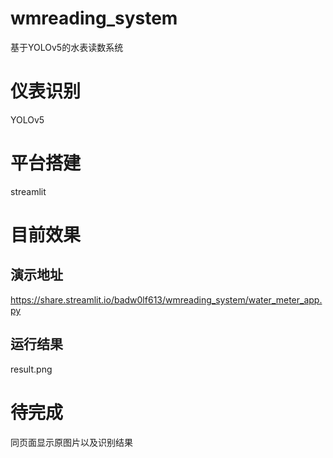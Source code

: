 # wmreading_system
基于YOLOv5的水表读数系统
# 仪表识别
YOLOv5
# 平台搭建
streamlit
# 目前效果
## 演示地址
https://share.streamlit.io/badw0lf613/wmreading_system/water_meter_app.py
## 运行结果
result.png
# 待完成
同页面显示原图片以及识别结果